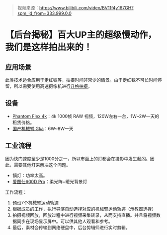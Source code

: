 > 视频来源：https://www.bilibili.com/video/BV11f4y167GH?spm_id_from=333.999.0.0

# 【后台揭秘】百大UP主的超级慢动作，我们是这样拍出来的！

## 应用场景

此类技术适合应用于走红毯等，拍摄时间非常少的情景。由于走红毯不可长时间停留，所以需要使用高速摄像机进行[升格拍摄](https://zhuanlan.zhihu.com/p/46778892)。

## 设备

- [Phantom Flex 4k](https://www.phantomhighspeed.com/products/cameras/4kmedia/flex4k)：4k 1000帧 RAW 视频，120W左右一台，1W~2W一天的租赁价格。
- [国产机械臂 Gka](http://www.gkamoco.com/index/)：6W~8W一天

## 工业流程

因为快门速度至少是1000分之一，所以市面上的灯都会在摄影中发生[频闪](https://zhuanlan.zhihu.com/p/46978499)。因此，需要其他灯来解决这个问题。
- 镝灯：功率太高。
- [爱图仕600D Pro](http://m.aputure.cn/h-col-167.html)：柔光阵+暖光背景灯

工作流程：
1. 预设7个机械臂运动轨迹
2. 根据成员的工作，执行导演自动选择对应的机械臂运动轨迹（示教器选择）
3. 拍摄视频回放，回放过程中进行视频采集转录，从而支持直播。并且将视频数据同步在现场显示屏中。可以供其他人观看和参考。
4. 最后，素材会传输到网络硬盘中，后台剪辑师进行实时剪辑。
